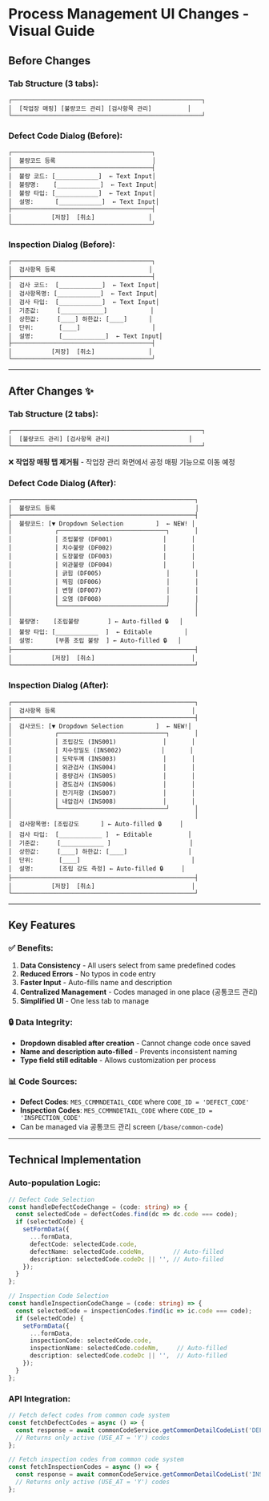 # Process Management UI Changes - Visual Guide

## Before Changes

### Tab Structure (3 tabs):
```
┌─────────────────────────────────────────────────────┐
│  [작업장 매핑] [불량코드 관리] [검사항목 관리]          │
└─────────────────────────────────────────────────────┘
```

### Defect Code Dialog (Before):
```
┌───────────────────────────────────────┐
│  불량코드 등록                           │
├───────────────────────────────────────┤
│  불량 코드: [____________]  ← Text Input│
│  불량명:    [____________]  ← Text Input│
│  불량 타입: [____________]  ← Text Input│
│  설명:      [____________]  ← Text Input│
├───────────────────────────────────────┤
│           [저장]  [취소]               │
└───────────────────────────────────────┘
```

### Inspection Dialog (Before):
```
┌───────────────────────────────────────┐
│  검사항목 등록                          │
├───────────────────────────────────────┤
│  검사 코드:  [____________]  ← Text Input│
│  검사항목명: [____________]  ← Text Input│
│  검사 타입:  [____________]  ← Text Input│
│  기준값:     [____________]            │
│  상한값:     [____] 하한값: [____]      │
│  단위:       [____]                    │
│  설명:       [____________]  ← Text Input│
├───────────────────────────────────────┤
│           [저장]  [취소]               │
└───────────────────────────────────────┘
```

---

## After Changes ✨

### Tab Structure (2 tabs):
```
┌─────────────────────────────────────────────────────┐
│  [불량코드 관리] [검사항목 관리]                      │
└─────────────────────────────────────────────────────┘
```
❌ **작업장 매핑 탭 제거됨** - 작업장 관리 화면에서 공정 매핑 기능으로 이동 예정

### Defect Code Dialog (After):
```
┌───────────────────────────────────────────────────┐
│  불량코드 등록                                       │
├───────────────────────────────────────────────────┤
│  불량코드: [▼ Dropdown Selection         ]  ← NEW! │
│            ┌──────────────────────────────┐       │
│            │ 조립불량 (DF001)              │       │
│            │ 치수불량 (DF002)              │       │
│            │ 도장불량 (DF003)              │       │
│            │ 외관불량 (DF004)              │       │
│            │ 긁힘 (DF005)                  │       │
│            │ 찍힘 (DF006)                  │       │
│            │ 변형 (DF007)                  │       │
│            │ 오염 (DF008)                  │       │
│            └──────────────────────────────┘       │
│                                                   │
│  불량명:    [조립불량        ] ← Auto-filled 🔒   │
│  불량 타입: [____________  ]  ← Editable         │
│  설명:      [부품 조립 불량  ] ← Auto-filled 🔒   │
├───────────────────────────────────────────────────┤
│           [저장]  [취소]                           │
└───────────────────────────────────────────────────┘
```

### Inspection Dialog (After):
```
┌───────────────────────────────────────────────────┐
│  검사항목 등록                                      │
├───────────────────────────────────────────────────┤
│  검사코드: [▼ Dropdown Selection         ]  ← NEW!│
│            ┌──────────────────────────────┐       │
│            │ 조립강도 (INS001)             │       │
│            │ 치수정밀도 (INS002)           │       │
│            │ 도막두께 (INS003)             │       │
│            │ 외관검사 (INS004)             │       │
│            │ 중량검사 (INS005)             │       │
│            │ 경도검사 (INS006)             │       │
│            │ 전기저항 (INS007)             │       │
│            │ 내압검사 (INS008)             │       │
│            └──────────────────────────────┘       │
│                                                   │
│  검사항목명: [조립강도      ] ← Auto-filled 🔒     │
│  검사 타입:  [____________ ]  ← Editable          │
│  기준값:     [____________ ]                      │
│  상한값:     [____] 하한값: [____]                 │
│  단위:       [____]                               │
│  설명:       [조립 강도 측정] ← Auto-filled 🔒     │
├───────────────────────────────────────────────────┤
│           [저장]  [취소]                           │
└───────────────────────────────────────────────────┘
```

---

## Key Features

### ✅ Benefits:
1. **Data Consistency** - All users select from same predefined codes
2. **Reduced Errors** - No typos in code entry
3. **Faster Input** - Auto-fills name and description
4. **Centralized Management** - Codes managed in one place (공통코드 관리)
5. **Simplified UI** - One less tab to manage

### 🔒 Data Integrity:
- **Dropdown disabled after creation** - Cannot change code once saved
- **Name and description auto-filled** - Prevents inconsistent naming
- **Type field still editable** - Allows customization per process

### 📊 Code Sources:
- **Defect Codes**: `MES_CCMMNDETAIL_CODE` where `CODE_ID = 'DEFECT_CODE'`
- **Inspection Codes**: `MES_CCMMNDETAIL_CODE` where `CODE_ID = 'INSPECTION_CODE'`
- Can be managed via 공통코드 관리 screen (`/base/common-code`)

---

## Technical Implementation

### Auto-population Logic:
```typescript
// Defect Code Selection
const handleDefectCodeChange = (code: string) => {
  const selectedCode = defectCodes.find(dc => dc.code === code);
  if (selectedCode) {
    setFormData({ 
      ...formData, 
      defectCode: selectedCode.code,
      defectName: selectedCode.codeNm,        // Auto-filled
      description: selectedCode.codeDc || '', // Auto-filled
    });
  }
};

// Inspection Code Selection
const handleInspectionCodeChange = (code: string) => {
  const selectedCode = inspectionCodes.find(ic => ic.code === code);
  if (selectedCode) {
    setFormData({ 
      ...formData, 
      inspectionCode: selectedCode.code,
      inspectionName: selectedCode.codeNm,     // Auto-filled
      description: selectedCode.codeDc || '',  // Auto-filled
    });
  }
};
```

### API Integration:
```typescript
// Fetch defect codes from common code system
const fetchDefectCodes = async () => {
  const response = await commonCodeService.getCommonDetailCodeList('DEFECT_CODE', 'Y');
  // Returns only active (USE_AT = 'Y') codes
};

// Fetch inspection codes from common code system
const fetchInspectionCodes = async () => {
  const response = await commonCodeService.getCommonDetailCodeList('INSPECTION_CODE', 'Y');
  // Returns only active (USE_AT = 'Y') codes
};
```
